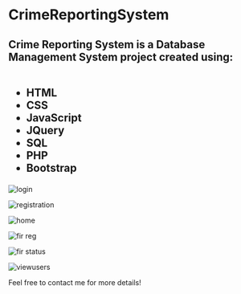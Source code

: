 # CrimeReportingSystem

<h2> Crime Reporting System is a Database Management System project created using: <br><br>
  <ul>
    <li>HTML</li>
    <li>CSS</li>
    <li>JavaScript</li>
    <li>JQuery</li>
    <li>SQL</li>
    <li>PHP</li>
    <li>Bootstrap</li>
  </ul> </h2>
  

![login](https://user-images.githubusercontent.com/69529637/110205537-879bcf80-7e9e-11eb-9587-d2ef8fbacb97.png)

![registration](https://user-images.githubusercontent.com/69529637/110205540-8b2f5680-7e9e-11eb-8324-9c5ddf51e7a2.png)

![home](https://user-images.githubusercontent.com/69529637/110205554-9aae9f80-7e9e-11eb-939e-24e22f567e60.png)

![fir reg](https://user-images.githubusercontent.com/69529637/110205542-8e2a4700-7e9e-11eb-8a66-85c8540a1935.png)

![fir status](https://user-images.githubusercontent.com/69529637/110205547-91bdce00-7e9e-11eb-9965-9a1ef476324d.png)

![viewusers](https://user-images.githubusercontent.com/69529637/110205556-a26e4400-7e9e-11eb-8c93-5292dddb566d.png)

Feel free to contact me for more details!
